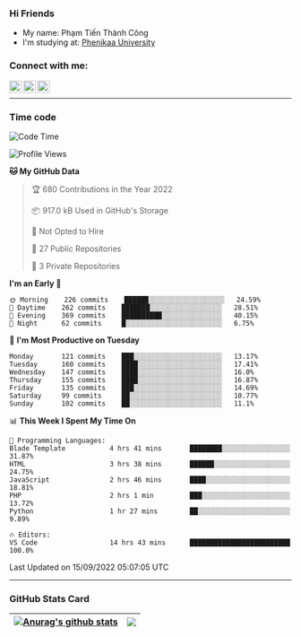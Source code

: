 ### Hi Friends

- My name: Phạm Tiến Thành Công
- I'm studying at: [Phenikaa University]


### Connect with me:
[<img align="left" alt="PhamTienThanhCong | Facebook" width="22px" src="https://upload.wikimedia.org/wikipedia/commons/thumb/1/16/Facebook-icon-1.png/640px-Facebook-icon-1.png" />][facebook]
[<img align="left" alt="PhamTienThanhCong | Zalo" width="22px" src="https://www.anphatpc.com.vn/template/anphat_2020v2/images/icon-zalo.jpg" />][zalo]
[<img align="left" alt="PhamTienThanhCong | LinkedIn" width="22px" src="https://cdn3.iconfinder.com/data/icons/inficons/512/linkedin.png" />][linkedin]

<br />

---

### Time code

<!--START_SECTION:waka-->
![Code Time](http://img.shields.io/badge/Code%20Time-555%20hrs%2016%20mins-blue)

![Profile Views](http://img.shields.io/badge/Profile%20Views-7-blue)

**🐱 My GitHub Data** 

> 🏆 680 Contributions in the Year 2022
 > 
> 📦 917.0 kB Used in GitHub's Storage 
 > 
> 🚫 Not Opted to Hire
 > 
> 📜 27 Public Repositories 
 > 
> 🔑 3 Private Repositories  
 > 
**I'm an Early 🐤** 

```text
🌞 Morning    226 commits    ██████░░░░░░░░░░░░░░░░░░░   24.59% 
🌆 Daytime    262 commits    ███████░░░░░░░░░░░░░░░░░░   28.51% 
🌃 Evening    369 commits    ██████████░░░░░░░░░░░░░░░   40.15% 
🌙 Night      62 commits     █░░░░░░░░░░░░░░░░░░░░░░░░   6.75%

```
📅 **I'm Most Productive on Tuesday** 

```text
Monday       121 commits    ███░░░░░░░░░░░░░░░░░░░░░░   13.17% 
Tuesday      160 commits    ████░░░░░░░░░░░░░░░░░░░░░   17.41% 
Wednesday    147 commits    ████░░░░░░░░░░░░░░░░░░░░░   16.0% 
Thursday     155 commits    ████░░░░░░░░░░░░░░░░░░░░░   16.87% 
Friday       135 commits    ███░░░░░░░░░░░░░░░░░░░░░░   14.69% 
Saturday     99 commits     ██░░░░░░░░░░░░░░░░░░░░░░░   10.77% 
Sunday       102 commits    ██░░░░░░░░░░░░░░░░░░░░░░░   11.1%

```


📊 **This Week I Spent My Time On** 

```text
💬 Programming Languages: 
Blade Template           4 hrs 41 mins       ████████░░░░░░░░░░░░░░░░░   31.87% 
HTML                     3 hrs 38 mins       ██████░░░░░░░░░░░░░░░░░░░   24.75% 
JavaScript               2 hrs 46 mins       ████░░░░░░░░░░░░░░░░░░░░░   18.81% 
PHP                      2 hrs 1 min         ███░░░░░░░░░░░░░░░░░░░░░░   13.72% 
Python                   1 hr 27 mins        ██░░░░░░░░░░░░░░░░░░░░░░░   9.89%

🔥 Editors: 
VS Code                  14 hrs 43 mins      █████████████████████████   100.0%

```


 Last Updated on 15/09/2022 05:07:05 UTC
<!--END_SECTION:waka-->

---

### GitHub Stats Card

| <a href="https://github.com/phamtienthanhcong"><img align="center" src="https://github-readme-stats.vercel.app/api?username=PhamTienThanhCong&show_icons=true&include_all_commits=true&theme=buefy&hide_border=true&theme=ocean_dark" alt="Anurag's github stats" /></a> | <a href="https://github.com/phamtienthanhcong"><img align="center" src="https://github-readme-stats.vercel.app/api/top-langs/?username=PhamTienThanhCong&layout=compact&theme=buefy&hide_border=true&theme=ocean_dark" /></a> |
| ------------- | ------------- |

[Phenikaa University]: https://phenikaa-uni.edu.vn/vi
[facebook]: https://www.facebook.com/phamtienthanhcong
[linkedin]: https://linkedin.com/in/phamtienthanhcong
[zalo]: https://zalo.me/0396396332
[tiktok]: https://www.tiktok.com/@phamtienthanhcong
[web]: https://github.com/PhamTienThanhCong/web_dev
[min project]: https://github.com/PhamTienThanhCong/Project-Of-Web
[c and cpp]: https://github.com/PhamTienThanhCong/Code_C_and_Cpro
[python]: https://github.com/PhamTienThanhCong/Python_beginer
